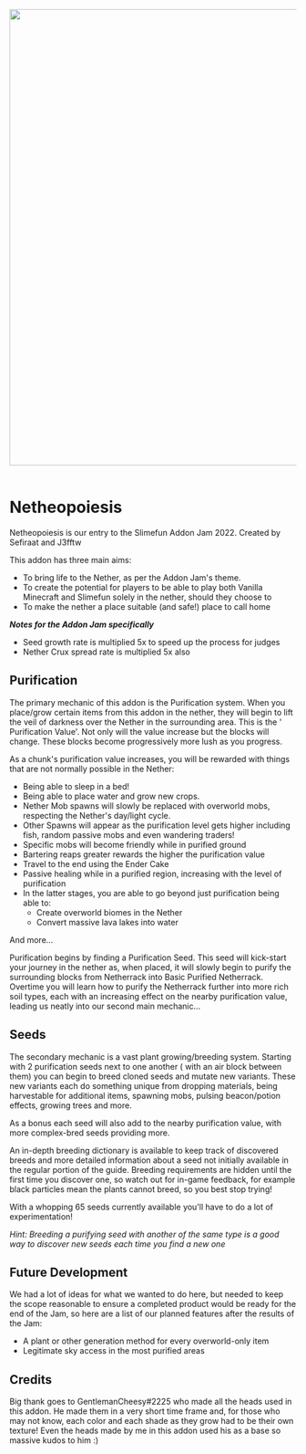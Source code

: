 <p align="center">
<img width="800" src="https://github.com/Sefiraat/Netheopoiesis/blob/master/images/logo/logo.svg"><br><br>
</p>

# Netheopoiesis

Netheopoiesis is our entry to the Slimefun Addon Jam 2022. Created by Sefiraat and J3fftw

This addon has three main aims:

- To bring life to the Nether, as per the Addon Jam's theme.
- To create the potential for players to be able to play both Vanilla Minecraft and Slimefun solely in the nether,
  should they choose to
- To make the nether a place suitable (and safe!) place to call home

***Notes for the Addon Jam specifically***

- Seed growth rate is multiplied 5x to speed up the process for judges
- Nether Crux spread rate is multiplied 5x also

## Purification

The primary mechanic of this addon is the Purification system. When you place/grow certain items from this addon in the
nether, they will begin to lift the veil of darkness over the Nether in the surrounding area. This is the '
Purification Value'. Not only will the value increase but the blocks will change. These blocks become progressively more
lush as you progress.

As a chunk's purification value increases, you will be rewarded with things that are not normally possible in the
Nether:

- Being able to sleep in a bed!
- Being able to place water and grow new crops.
- Nether Mob spawns will slowly be replaced with overworld mobs, respecting the Nether's day/light cycle.
- Other Spawns will appear as the purification level gets higher including fish, random passive mobs and even wandering
  traders!
- Specific mobs will become friendly while in purified ground
- Bartering reaps greater rewards the higher the purification value
- Travel to the end using the Ender Cake
- Passive healing while in a purified region, increasing with the level of purification
- In the latter stages, you are able to go beyond just purification being able to:
  - Create overworld biomes in the Nether
  - Convert massive lava lakes into water

And more...

Purification begins by finding a Purification Seed. This seed will kick-start your journey in the nether as, when
placed, it will slowly begin to purify the surrounding blocks from Netherrack into Basic Purified Netherrack. Overtime
you will learn how to purify the Netherrack further into more rich soil types, each with an increasing effect on the
nearby purification value, leading us neatly into our second main mechanic...

## Seeds

The secondary mechanic is a vast plant growing/breeding system. Starting with 2 purification seeds next to one another (
with an air block between them) you can begin to breed cloned seeds and mutate new variants. These new variants each do
something unique from dropping materials, being harvestable for additional items, spawning mobs, pulsing beacon/potion
effects, growing trees and more.

As a bonus each seed will also add to the nearby purification value, with more complex-bred seeds providing more.

An in-depth breeding dictionary is available to keep track of discovered breeds and more detailed information about a
seed not initially available in the regular portion of the guide. Breeding requirements are hidden until the first time
you discover one, so watch out for in-game feedback, for example black particles mean the plants cannot breed, so you
best stop trying!

With a whopping 65 seeds currently available you'll have to do a lot of experimentation!

*Hint: Breeding a purifying seed with another of the same type is a good way to discover new seeds each time you find a
new one*

## Future Development

We had a lot of ideas for what we wanted to do here, but needed to keep the scope reasonable to ensure a completed
product would be ready for the end of the Jam, so here are a list of our planned features after the results of the Jam:

- A plant or other generation method for every overworld-only item
- Legitimate sky access in the most purified areas

## Credits

Big thank goes to GentlemanCheesy#2225 who made all the heads used in this addon. He made them in a very short time
frame and, for those who may not know, each color and each shade as they grow had to be their own texture!
Even the heads made by me in this addon used his as a base so massive kudos to him :)
